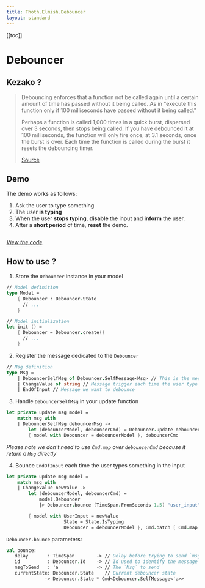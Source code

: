 ```yaml
---
title: Thoth.Elmish.Debouncer
layout: standard
---
```


[[toc]]

# Debouncer

## Kezako ?

> Debouncing enforces that a function not be called again until a certain amount of time has passed without it being called. As in "execute this function only if 100 milliseconds have passed without it being called."
>
> Perhaps a function is called 1,000 times in a quick burst, dispersed over 3 seconds, then stops being called. If you have debounced it at 100 milliseconds, the function will only fire once, at 3.1 seconds, once the burst is over. Each time the function is called during the burst it resets the debouncing timer.
>
> [Source](https://css-tricks.com/the-difference-between-throttling-and-debouncing/)

## Demo

The demo works as follows:

1. Ask the user to type something
2. The user **is typing**
3. When the user **stops typing**, **disable** the input and **inform** the user.
4. After a **short period** of time, **reset** the demo.

<div class="columns">
    <div class="column is-6 is-offset-3">
        <div id="debouncer_demo"></div>
    </div>
</div>

<div class="has-text-centered">

*[View the code](https://github.com/MangelMaxime/Thoth/blob/master/demos/Thoth.Elmish.Demo/src/Debouncer.fs)*
</div>

<script type="text/javascript" src="/Thoth.Elmish.Debouncer/demo/index.js"></script>
<script type="text/javascript">
    startDemo("debouncer_demo");
</script>

## How to use ?

1. Store the `Debouncer` instance in your model
```fsharp
// Model definition
type Model =
    { Debouncer : Debouncer.State
      // ...
    }

// Model initialization
let init () =
    { Debouncer = Debouncer.create()
      // ...
    }
```

2. Register the message dedicated to the `Debouncer`

```fsharp
// Msg definition
type Msg =
    | DebouncerSelfMsg of Debouncer.SelfMessage<Msg> // This is the message used by the Debouncer
    | ChangeValue of string // Message trigger each time the user type in the input
    | EndOfInput // Message we want to debounce
```

3. Handle `DebouncerSelfMsg` in your update function

```fsharp
let private update msg model =
    match msg with
    | DebouncerSelfMsg debouncerMsg ->
        let (debouncerModel, debouncerCmd) = Debouncer.update debouncerMsg model.Debouncer
        { model with Debouncer = debouncerModel }, debouncerCmd
```

*Please note we don't need to use `Cmd.map` over `debouncerCmd` because it return a `Msg` directly*

4. Bounce `EndOfInput` each time the user types something in the input

```fsharp
let private update msg model =
    match msg with
    | ChangeValue newValue ->
        let (debouncerModel, debouncerCmd) =
            model.Debouncer
            |> Debouncer.bounce (TimeSpan.FromSeconds 1.5) "user_input" EndOfInput

        { model with UserInput = newValue
                     State = State.IsTyping
                     Debouncer = debouncerModel }, Cmd.batch [ Cmd.map DebouncerSelfMsg debouncerCmd ]
```

`Debouncer.bounce` parameters:
```fsharp
val bounce:
   delay       : TimeSpan        -> // Delay before trying to send `msgToSend`
   id          : Debouncer.Id    -> // Id used to identify the message in the debouncer. This is useful if you want to debounce a different message
   msgToSend   : 'a              -> // The `Msg` to send
   currentState: Debouncer.State    // Current debouncer state
              -> Debouncer.State * Cmd<Debouncer.SelfMessage<'a>>
```
